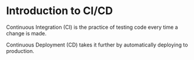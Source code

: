 # Introduction to CI/CD

Continuous Integration (CI) is the practice of testing code every time a change is made.

Continuous Deployment (CD) takes it further by automatically deploying to production.
